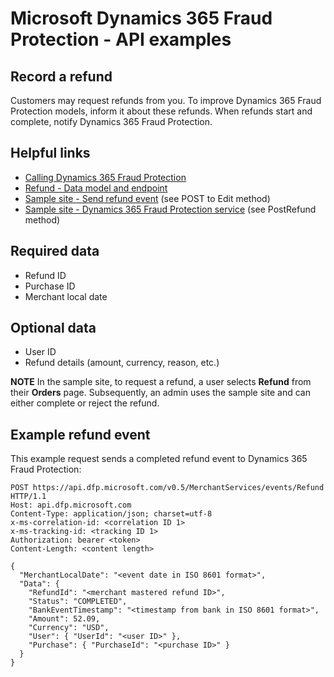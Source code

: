 # Microsoft Dynamics 365 Fraud Protection - API examples
## Record a refund

Customers may request refunds from you. To improve Dynamics 365 Fraud Protection models, inform it about these refunds. When refunds start and complete, notify Dynamics 365 Fraud Protection.

## Helpful links
- [Calling Dynamics 365 Fraud Protection](./Authenticate&#32;and&#32;call&#32;Fraud&#32;Protection.md)
- [Refund - Data model and endpoint](https://apidocs.microsoft.com/services/dynamics365fraudprotection#/Events/V0.5MerchantservicesEventsRefundPost)
- [Sample site - Send refund event](../src/Web/Areas/Admin/Controllers/ManageController.cs) (see POST to Edit method)
- [Sample site - Dynamics 365 Fraud Protection service](../src/Infrastructure/Services/FraudProtectionService.cs) (see PostRefund method)

## Required data
- Refund ID
- Purchase ID
- Merchant local date

## Optional data
- User ID
- Refund details (amount, currency, reason, etc.)

**NOTE**
In the sample site, to request a refund, a user selects **Refund** from their **Orders** page. Subsequently, an admin uses the sample site and can either complete or reject the refund.

## Example refund event
This example request sends a completed refund event to Dynamics 365 Fraud Protection:
```http
POST https://api.dfp.microsoft.com/v0.5/MerchantServices/events/Refund HTTP/1.1
Host: api.dfp.microsoft.com
Content-Type: application/json; charset=utf-8
x-ms-correlation-id: <correlation ID 1>
x-ms-tracking-id: <tracking ID 1>
Authorization: bearer <token>
Content-Length: <content length>

{
  "MerchantLocalDate": "<event date in ISO 8601 format>",
  "Data": {
    "RefundId": "<merchant mastered refund ID>",
    "Status": "COMPLETED",
    "BankEventTimestamp": "<timestamp from bank in ISO 8601 format>",
    "Amount": 52.09,
    "Currency": "USD",
    "User": { "UserId": "<user ID>" },
    "Purchase": { "PurchaseId": "<purchase ID>" }
  }
}
```
